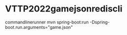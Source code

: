 # VTTP2022gamejsonrediscli
commandlinerunner mvn spring-boot:run -Dspring-boot.run.arguments="game.json"
